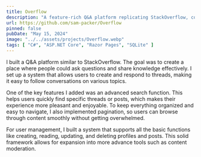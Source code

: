 ```yaml
---
title: Overflow
description: "A feature-rich Q&A platform replicating StackOverflow, complete with thread and post architecture, advanced search capabilities, pagination for seamless navigation, and a robust user management system supporting full CRUD operations."
url: https://github.com/sam-packer/Overflow
pinned: false
pubDate: "May 15, 2024"
image: "../../assets/projects/Overflow.webp"
tags: [ "C#", "ASP.NET Core", "Razor Pages", "SQLite" ]
---
```


I built a Q&A platform similar to StackOverflow. The goal was to create a place where people could ask questions and
share knowledge effectively. I set up a system that allows users to create and respond to threads, making it easy to
follow conversations on various topics.

One of the key features I added was an advanced search function. This helps users quickly find specific threads or
posts, which makes their experience more pleasant and enjoyable. To keep everything organized and easy to navigate, I
also implemented pagination, so users can browse through content smoothly without getting overwhelmed.

For user management, I built a system that supports all the basic functions like creating, reading, updating, and
deleting profiles and posts. This solid framework allows for expansion into more advance tools such as content
moderation.